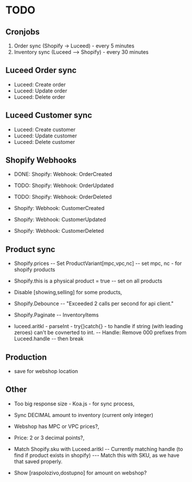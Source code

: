 # TODO

## Cronjobs

1. Order sync (Shopify -> Luceed) - every 5 minutes
2. Inventory sync (Luceed --> Shopify) - every 30 minutes

## Luceed Order sync

- Luceed: Create order
- Luceed: Update order
- Luceed: Delete order

## Luceed Customer sync

- Luceed: Create customer
- Luceed: Update customer
- Luceed: Delete customer

## Shopify Webhooks

- DONE: Shopify: Webhook: OrderCreated
- TODO: Shopify: Webhook: OrderUpdated
- TODO: Shopify: Webhook: OrderDeleted

- Shopify: Webhook: CustomerCreated
- Shopify: Webhook: CustomerUpdated
- Shopify: Webhook: CustomerDeleted

## Product sync

- Shopify.prices
-- Set ProductVariant[mpc,vpc,nc]
-- set mpc, nc - for shopify products

- Shopify.this is a physical product = true
-- set on all products

- Disable [showing,selling] for some products,

- Shopify.Debounce
-- "Exceeded 2 calls per second for api client."

- Shopify.Paginate
-- InventoryItems

- luceed.aritkl - parseInt - try{}catch{} - to handle if string (with leading zeroes) can't be covnerted to int.
-- Handle: Remove 000 prefixes from Luceed.handle
-- then break

## Production

- save for webshop location

## Other

- Too big response size - Koa.js - for sync process,
- Sync DECIMAL amount to inventory (current only integer)

- Webshop has MPC or VPC prices?,
- Price: 2 or 3 decimal points?,

- Match Shopify.sku with Luceed.aritkl
-- Currently matching handle (to find if product exists in shopify)
--- Match this with SKU, as we have that saved properly.

- Show [raspolozivo,dostupno] for amount on webshop?
